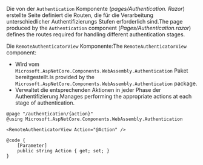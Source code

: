 <span data-ttu-id="efa62-101">Die von der `Authentication` Komponente (*pages/Authentication. Razor*) erstellte Seite definiert die Routen, die für die Verarbeitung unterschiedlicher Authentifizierungs Stufen erforderlich sind.</span><span class="sxs-lookup"><span data-stu-id="efa62-101">The page produced by the `Authentication` component (*Pages/Authentication.razor*) defines the routes required for handling different authentication stages.</span></span>

<span data-ttu-id="efa62-102">Die `RemoteAuthenticatorView` Komponente:</span><span class="sxs-lookup"><span data-stu-id="efa62-102">The `RemoteAuthenticatorView` component:</span></span>

* <span data-ttu-id="efa62-103">Wird vom `Microsoft.AspNetCore.Components.WebAssembly.Authentication` Paket bereitgestellt.</span><span class="sxs-lookup"><span data-stu-id="efa62-103">Is provided by the `Microsoft.AspNetCore.Components.WebAssembly.Authentication` package.</span></span>
* <span data-ttu-id="efa62-104">Verwaltet die entsprechenden Aktionen in jeder Phase der Authentifizierung.</span><span class="sxs-lookup"><span data-stu-id="efa62-104">Manages performing the appropriate actions at each stage of authentication.</span></span>

```razor
@page "/authentication/{action}"
@using Microsoft.AspNetCore.Components.WebAssembly.Authentication

<RemoteAuthenticatorView Action="@Action" />

@code {
    [Parameter]
    public string Action { get; set; }
}
```
